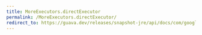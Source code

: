 ```yaml
---
title: MoreExecutors.directExecutor
permalink: /MoreExecutors.directExecutor/
redirect_to: https://guava.dev/releases/snapshot-jre/api/docs/com/google/common/util/concurrent/MoreExecutors.html#directExecutor--
---
```

